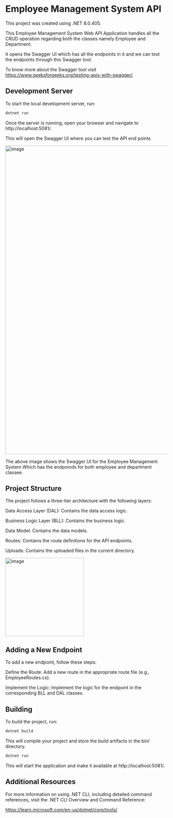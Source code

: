 # Employee Management System API
This project was created using .NET 8.0.405.

This Employee Management System Web API Application handles all the CRUD operation regarding both the classes namely Employee and Department.

It opens the Swagger UI which has all the endpoints in it and we can test the endpoints through this Swagger tool.

To know more about the Swagger tool visit https://www.geeksforgeeks.org/testing-apis-with-swagger/.

## Development Server
To start the local development server, run:
```bash
dotnet run
```
Once the server is running, open your browser and navigate to http://localhost:5081/. 

This will open the Swagger UI where you can test the API end points

<img width="960" alt="image" src="https://github.com/user-attachments/assets/5e7bc2d9-9a84-4ee1-b498-81ae42d6867b" />

The above image shows the Swagger UI for the Employee Management System Which has the endpoinds for both employee and department classee.

## Project Structure
The project follows a three-tier architecture with the following layers:

Data Access Layer (DAL): Contains the data access logic.

Business Logic Layer (BLL): Contains the business logic.

Data Model: Contains the data models.

Routes: Contains the route definitions for the API endpoints.

Uploads: Contains the uploaded files in the current directory.

<img width="244" alt="image" src="https://github.com/user-attachments/assets/f92b5c3f-225a-407b-a593-b865de200d22" />


## Adding a New Endpoint
To add a new endpoint, follow these steps:

Define the Route: Add a new route in the appropriate route file (e.g., EmployeeRoutes.cs).

Implement the Logic: Implement the logic for the endpoint in the corresponding BLL and DAL classes.

## Building
To build the project, run:
```bash
dotnet build
```
This will compile your project and store the build artifacts in the bin/ directory.
```bash
dotnet run
```
This will start the application and make it available at http://localhost:5081/.

## Additional Resources
For more information on using .NET CLI, including detailed command references, visit the .NET CLI Overview and Command Reference:

https://learn.microsoft.com/en-us/dotnet/core/tools/
